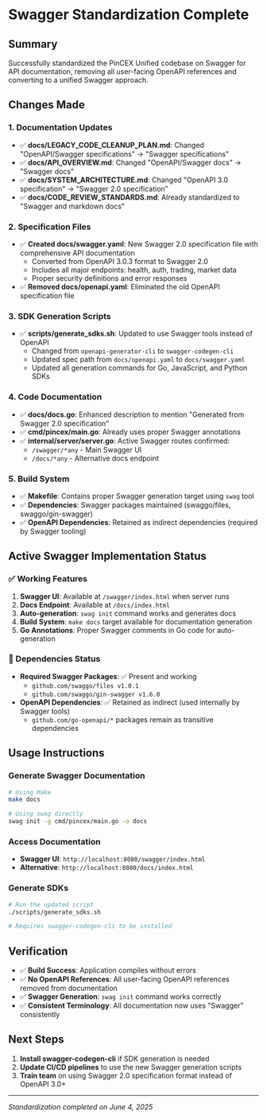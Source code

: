 # Swagger Standardization Complete

## Summary
Successfully standardized the PinCEX Unified codebase on Swagger for API documentation, removing all user-facing OpenAPI references and converting to a unified Swagger approach.

## Changes Made

### 1. Documentation Updates
- ✅ **docs/LEGACY_CODE_CLEANUP_PLAN.md**: Changed "OpenAPI/Swagger specifications" → "Swagger specifications"
- ✅ **docs/API_OVERVIEW.md**: Changed "OpenAPI/Swagger docs" → "Swagger docs"
- ✅ **docs/SYSTEM_ARCHITECTURE.md**: Changed "OpenAPI 3.0 specification" → "Swagger 2.0 specification"
- ✅ **docs/CODE_REVIEW_STANDARDS.md**: Already standardized to "Swagger and markdown docs"

### 2. Specification Files
- ✅ **Created docs/swagger.yaml**: New Swagger 2.0 specification file with comprehensive API documentation
  - Converted from OpenAPI 3.0.3 format to Swagger 2.0
  - Includes all major endpoints: health, auth, trading, market data
  - Proper security definitions and error responses
- ✅ **Removed docs/openapi.yaml**: Eliminated the old OpenAPI specification file

### 3. SDK Generation Scripts
- ✅ **scripts/generate_sdks.sh**: Updated to use Swagger tools instead of OpenAPI
  - Changed from `openapi-generator-cli` to `swagger-codegen-cli`
  - Updated spec path from `docs/openapi.yaml` to `docs/swagger.yaml`
  - Updated all generation commands for Go, JavaScript, and Python SDKs

### 4. Code Documentation
- ✅ **docs/docs.go**: Enhanced description to mention "Generated from Swagger 2.0 specification"
- ✅ **cmd/pincex/main.go**: Already uses proper Swagger annotations
- ✅ **internal/server/server.go**: Active Swagger routes confirmed:
  - `/swagger/*any` - Main Swagger UI
  - `/docs/*any` - Alternative docs endpoint

### 5. Build System
- ✅ **Makefile**: Contains proper Swagger generation target using `swag` tool
- ✅ **Dependencies**: Swagger packages maintained (swaggo/files, swaggo/gin-swagger)
- ✅ **OpenAPI Dependencies**: Retained as indirect dependencies (required by Swagger tooling)

## Active Swagger Implementation Status

### ✅ Working Features
1. **Swagger UI**: Available at `/swagger/index.html` when server runs
2. **Docs Endpoint**: Available at `/docs/index.html` 
3. **Auto-generation**: `swag init` command works and generates docs
4. **Build System**: `make docs` target available for documentation generation
5. **Go Annotations**: Proper Swagger comments in Go code for auto-generation

### 📝 Dependencies Status
- **Required Swagger Packages**: ✅ Present and working
  - `github.com/swaggo/files v1.0.1`
  - `github.com/swaggo/gin-swagger v1.6.0`
- **OpenAPI Dependencies**: ✅ Retained as indirect (used internally by Swagger tools)
  - `github.com/go-openapi/*` packages remain as transitive dependencies

## Usage Instructions

### Generate Swagger Documentation
```bash
# Using Make
make docs

# Using swag directly  
swag init -g cmd/pincex/main.go -o docs
```

### Access Documentation
- **Swagger UI**: `http://localhost:8080/swagger/index.html`
- **Alternative**: `http://localhost:8080/docs/index.html`

### Generate SDKs
```bash
# Run the updated script
./scripts/generate_sdks.sh

# Requires swagger-codegen-cli to be installed
```

## Verification
- ✅ **Build Success**: Application compiles without errors
- ✅ **No OpenAPI References**: All user-facing OpenAPI references removed from documentation
- ✅ **Swagger Generation**: `swag init` command works correctly
- ✅ **Consistent Terminology**: All documentation now uses "Swagger" consistently

## Next Steps
1. **Install swagger-codegen-cli** if SDK generation is needed
2. **Update CI/CD pipelines** to use the new Swagger generation scripts
3. **Train team** on using Swagger 2.0 specification format instead of OpenAPI 3.0+

---
*Standardization completed on June 4, 2025*
